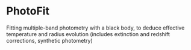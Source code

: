 # PhotoFit
Fitting multiple-band photometry with a black body, to deduce effective temperature and radius evolution (includes extinction and redshift corrections, synthetic photometry)
